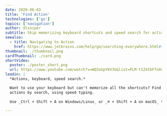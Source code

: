 ```yaml
---
date: 2020-06-03
title: 'Find Action'
technologies: ['go']
topics: ['navigation']
author: dlsniper
subtitle: Skip memorizing keyboard shortcuts and speed search for actions instead.
seealso:
  - title: Navigating to Action
    href: https://www.jetbrains.com/help/go/searching-everywhere.html#search_actions
thumbnail: ./thumbnail.png
cardThumbnail: ./card.png
shortVideo:
  poster: ./poster_short.png
  url: https://www.youtube.com/watch?v=WQ3oGpY6V3U&list=PLM-t1Z4tbFfnXnghmtk6WVz10_pivOw25&index=2&t=0s
leadin: |
  *Actions, keyboard, speed search.*

  Want to use your keyboard but can't memorize all the shortcuts? Find
  actions by search, using speed typing.
  
  Use _Ctrl + Shift + A on Windows/Linux_ or _⌘ + Shift + A on macOS_ to invoke the _Find Action_ feature and change the make the IDE behave the way you want it to.

---
```


